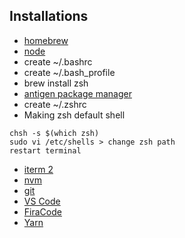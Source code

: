 ## Installations

- [homebrew](https://brew.sh/index_it.html)
- [node](https://nodejs.org/it/)
- create ~/.bashrc
- create ~/.bash_profile
- brew install zsh
- [antigen package manager](https://github.com/zsh-users/antigen)
- create ~/.zshrc
- Making zsh default shell
```
chsh -s $(which zsh)
sudo vi /etc/shells > change zsh path
restart terminal
```
- [iterm 2](https://www.iterm2.com/)
- [nvm](https://github.com/creationix/nvm)
- [git](https://git-scm.com/)
- [VS Code](https://code.visualstudio.com/)
- [FiraCode](https://github.com/tonsky/FiraCode)
- [Yarn](https://yarnpkg.com/lang/en/docs/install/)
